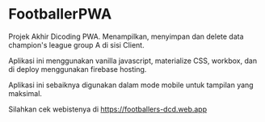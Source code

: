 # FootballerPWA
Projek Akhir Dicoding PWA. Menampilkan, menyimpan dan delete data champion's league group A di sisi 
Client.

Aplikasi ini menggunakan vanilla javascript, materialize CSS, workbox, dan di deploy menggunakan firebase hosting. 

Aplikasi ini sebaiknya digunakan dalam mode mobile untuk tampilan yang maksimal. 

Silahkan cek webistenya di https://footballers-dcd.web.app
